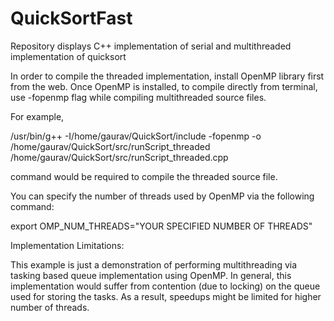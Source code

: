 # QuickSortFast
Repository displays C++ implementation of serial and multithreaded implementation of quicksort

In order to compile the threaded implementation, install OpenMP library first from the web. 
Once OpenMP is installed, to compile directly from terminal, use -fopenmp flag while compiling
multithreaded source files.

For example,

/usr/bin/g++ -I/home/gaurav/QuickSort/include -fopenmp -o /home/gaurav/QuickSort/src/runScript_threaded /home/gaurav/QuickSort/src/runScript_threaded.cpp

command would be required to compile the threaded source file.

You can specify the number of threads used by OpenMP via the following command:

export OMP_NUM_THREADS="YOUR SPECIFIED NUMBER OF THREADS"

Implementation Limitations:

This example is just a demonstration of performing multithreading via tasking based queue implementation using OpenMP.
In general, this implementation would suffer from contention (due to locking) on the queue used for storing the tasks. 
As a result, speedups might be limited for higher number of threads. 
